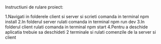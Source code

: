 Instructiuni de rulare proiect:

1.Navigati in folderele client si server si scrieti comanda in terminal npm install
2.In folderul server rulati comanda in terminal npm run dev
3.In folderul client rulati comanda in terminal npm start
4.Pentru a deschide aplicatia trebuie sa deschideti 2 terminale si rulati comenzile de la server si client
